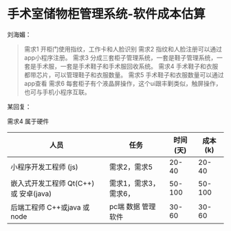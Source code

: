 # 手术室储物柜管理系统-软件成本估算



刘海媚：

> 需求1 开柜门使用指纹，工作卡和人脸识别
> 需求2 指纹和人脸注册可以通过app小程序注册。
> 需求3 分成三套柜子管理系统，一套是鞋子管理系统，一套是手术服，一套是手术鞋子和手术服回收系统。
> 需求4 手术鞋子和衣服都带芯片，可以管理鞋子和衣服数量。
> 需求5 手术鞋子和衣服数量可以通过app查看
> 需求6 每套柜子有个液晶屏操作，这个ui跟丰剿类似，触屏操作，也可与手机小程序互联。



某回复：

需求4 属于硬件

| 人员                                   | 任务                  | 时间(天) | 成本(k) |
| -------------------------------------- | --------------------- | -------- | ------- |
| 小程序开发工程师 (js)                  | 需求2，需求5          | 20-40    | 20-40   |
| 嵌入式开发工程师 Qt(C++) 或 安卓(java) | 需求1，需求3，需求6， | 50-100   | 50-100  |
| 后端工程师 C++或java 或 node           | pc端 数据 管理软件    | 30-60    | 30-60   |

